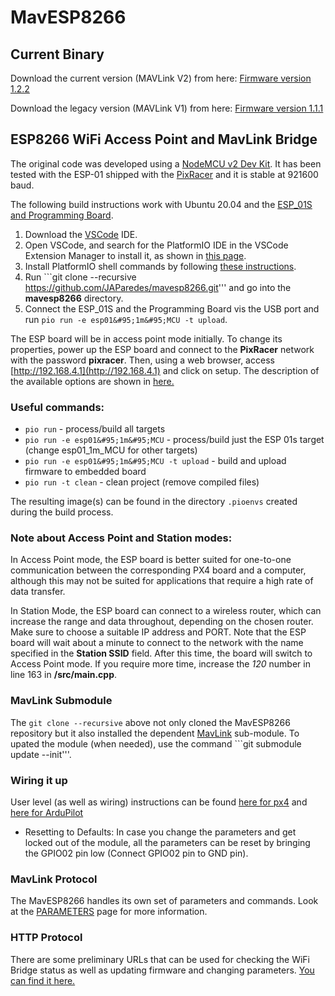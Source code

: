 # MavESP8266

## Current Binary

Download the current version (MAVLink V2) from here: [Firmware version 1.2.2](http://www.grubba.com/mavesp8266/firmware-1.2.2.bin)

Download the legacy version (MAVLink V1) from here: [Firmware version 1.1.1](http://www.grubba.com/mavesp8266/firmware-1.1.1.bin)

## ESP8266 WiFi Access Point and MavLink Bridge

The original code was developed using a [NodeMCU v2 Dev Kit](http://www.seeedstudio.com/depot/NodeMCU-v2-Lua-based-ESP8266-development-kit-p-2415.html). It has been tested with the ESP-01 shipped with the [PixRacer](https://pixhawk.org/modules/pixracer) and it is stable at 921600 baud.

The following build instructions work with Ubuntu 20.04 and the [ESP_01S and Programming Board](https://www.amazon.com/ESP8266-Breakout-Programmer-Downloader-Auto-Download/dp/B08F9X3M5J).

1. Download the [VSCode](https://code.visualstudio.com/) IDE.
1. Open VSCode, and search for the PlatformIO IDE in the VSCode Extension Manager to install it, as shown in [this page](https://platformio.org/install/ide?install=vscode).
1. Install PlatformIO shell commands by following [these instructions](https://docs.platformio.org/en/stable/core/installation/shell-commands.html#piocore-install-shell-commands).
1. Run ```git clone --recursive https://github.com/JAParedes/mavesp8266.git''' and go into the **mavesp8266** directory.
1. Connect the ESP&#95;01S and the Programming Board vis the USB port and run ```pio run -e esp01&#95;1m&#95;MCU -t upload```.

The ESP board will be in access point mode initially. To change its properties, power up the ESP board and connect to the **PixRacer** network with the password **pixracer**. Then, using a web browser, access [http://192.168.4.1](http://192.168.4.1) and click on setup. The description of the available options are shown in [here.](HTTP.md)

### Useful commands:

* ```pio run``` - process/build all targets
* ```pio run -e esp01&#95;1m&#95;MCU``` - process/build just the ESP 01s target (change esp01&#95;1m&#95;MCU for other targets)
* ```pio run -e esp01&#95;1m&#95;MCU -t upload``` - build and upload firmware to embedded board
* ```pio run -t clean``` - clean project (remove compiled files)

The resulting image(s) can be found in the directory ```.pioenvs``` created during the build process.

### Note about Access Point and Station modes:

In Access Point mode, the ESP board is better suited for one-to-one communication between the corresponding PX4 board and a computer, although this may not be suited for applications that require a high rate of data transfer.

In Station Mode, the ESP board can connect to a wireless router, which can increase the range and data throughout, depending on the chosen router. Make sure to choose a suitable IP address and PORT. Note that the ESP board will wait about a minute to connect to the network with the name specified in the **Station SSID** field. After this time, the board will switch to Access Point mode. If you require more time, increase the _120_ number in line 163 in **/src/main.cpp**.

### MavLink Submodule

The ```git clone --recursive``` above not only cloned the MavESP8266 repository but it also installed the dependent [MavLink](https://github.com/mavlink/c_library) sub-module. To upated the module (when needed), use the command ```git submodule update --init'''.

### Wiring it up

User level (as well as wiring) instructions can be found [here for px4](https://docs.px4.io/en/telemetry/esp8266_wifi_module.html) and [here for ArduPilot](http://ardupilot.org/copter/docs/common-esp8266-telemetry.html)

* Resetting to Defaults: In case you change the parameters and get locked out of the module, all the parameters can be reset by bringing the GPIO02 pin low (Connect GPIO02 pin to GND pin). 

### MavLink Protocol

The MavESP8266 handles its own set of parameters and commands. Look at the [PARAMETERS](PARAMETERS.md) page for more information.

### HTTP Protocol

There are some preliminary URLs that can be used for checking the WiFi Bridge status as well as updating firmware and changing parameters. [You can find it here.](HTTP.md)
